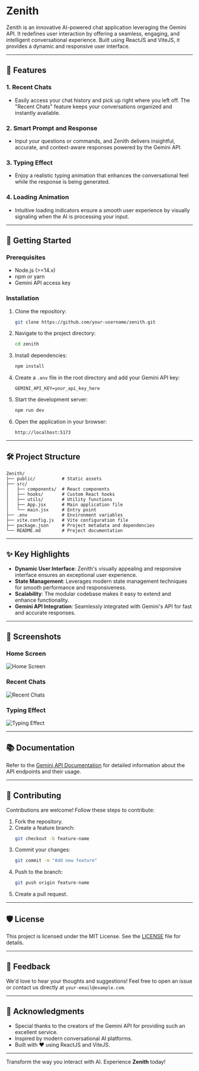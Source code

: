 # Zenith

Zenith is an innovative AI-powered chat application leveraging the Gemini API. It redefines user interaction by offering a seamless, engaging, and intelligent conversational experience. Built using ReactJS and ViteJS, it provides a dynamic and responsive user interface.

---

## 🌟 Features

### 1. **Recent Chats**
   - Easily access your chat history and pick up right where you left off. The "Recent Chats" feature keeps your conversations organized and instantly available.

### 2. **Smart Prompt and Response**
   - Input your questions or commands, and Zenith delivers insightful, accurate, and context-aware responses powered by the Gemini API.

### 3. **Typing Effect**
   - Enjoy a realistic typing animation that enhances the conversational feel while the response is being generated.

### 4. **Loading Animation**
   - Intuitive loading indicators ensure a smooth user experience by visually signaling when the AI is processing your input.

---

## 🚀 Getting Started

### Prerequisites
- Node.js (>=14.x)
- npm or yarn
- Gemini API access key

### Installation

1. Clone the repository:
   ```bash
   git clone https://github.com/your-username/zenith.git
   ```

2. Navigate to the project directory:
   ```bash
   cd zenith
   ```

3. Install dependencies:
   ```bash
   npm install
   ```

4. Create a `.env` file in the root directory and add your Gemini API key:
   ```env
   GEMINI_API_KEY=your_api_key_here
   ```

5. Start the development server:
   ```bash
   npm run dev
   ```

6. Open the application in your browser:
   ```
   http://localhost:5173
   ```

---

## 🛠️ Project Structure

```
Zenith/
├── public/          # Static assets
├── src/
│   ├── components/  # React components
│   ├── hooks/       # Custom React hooks
│   ├── utils/       # Utility functions
│   ├── App.jsx      # Main application file
│   └── main.jsx     # Entry point
├── .env             # Environment variables
├── vite.config.js   # Vite configuration file
├── package.json     # Project metadata and dependencies
└── README.md        # Project documentation
```

---

## ✨ Key Highlights

- **Dynamic User Interface**: Zenith's visually appealing and responsive interface ensures an exceptional user experience.
- **State Management**: Leverages modern state management techniques for smooth performance and responsiveness.
- **Scalability**: The modular codebase makes it easy to extend and enhance functionality.
- **Gemini API Integration**: Seamlessly integrated with Gemini's API for fast and accurate responses.

---

## 📸 Screenshots

### Home Screen
![Home Screen](https://via.placeholder.com/800x400.png?text=Zenith+Home+Screen)

### Recent Chats
![Recent Chats](https://via.placeholder.com/800x400.png?text=Recent+Chats)

### Typing Effect
![Typing Effect](https://via.placeholder.com/800x400.png?text=Typing+Effect)

---

## 📚 Documentation

Refer to the [Gemini API Documentation](https://geminiapi.docs.example.com) for detailed information about the API endpoints and their usage.

---

## 🤝 Contributing

Contributions are welcome! Follow these steps to contribute:

1. Fork the repository.
2. Create a feature branch:
   ```bash
   git checkout -b feature-name
   ```
3. Commit your changes:
   ```bash
   git commit -m "Add new feature"
   ```
4. Push to the branch:
   ```bash
   git push origin feature-name
   ```
5. Create a pull request.

---

## 🛡️ License

This project is licensed under the MIT License. See the [LICENSE](./LICENSE) file for details.

---

## 💬 Feedback

We'd love to hear your thoughts and suggestions! Feel free to open an issue or contact us directly at `your-email@example.com`.

---

## 🙌 Acknowledgments

- Special thanks to the creators of the Gemini API for providing such an excellent service.
- Inspired by modern conversational AI platforms.
- Built with ❤️ using ReactJS and ViteJS.

---

Transform the way you interact with AI. Experience **Zenith** today!
